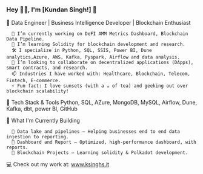 ### Hey 👋🏽, I'm [Kundan Singh!]  👋 
🚀 Data Engineer | Business Intelligence Developer | Blockchain Enthusiast

      🔭 I’m currently working on DeFI AMM Metrics Dashboard, Blockchain Data Pipeline.
      🌱 I’m learning Solidity for blockchain development and research.
      🛠️ I specialize in Python, SQL, SSIS, Power BI, Dune analytics,Azure, AWS, Kafka, Pyspark, Airflow and data analysis.
      🤝 I’m looking to collaborate on decentralized applications (DApps), smart contracts, and research.
      📫 Industries I have worked with: Healthcare, Blockchain, Telecom, Fintech, E-commerce.
      ⚡ Fun fact: I love sunsets (with a ☕ of tea) and geeking out over blockchain scalability!

🔧 Tech Stack & Tools
  Python, SQL, AZure, MongoDB, MySQL, Airflow, Dune, Kafka, dbt, power BI, GitHub
  
📌 What I'm Currently Building

    
      🔹 Data lake and pipelines – Helping businesses end to end data injestion to reporting.
      🔹 Dashboard and Report – Optimized, high-performance dashboard, with reports.
      🔹 Blockchain Projects – Learning solidity & Polkadot development.

💻 Check out my work at: www.ksinghs.it





